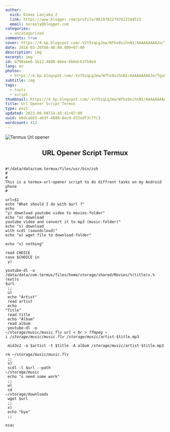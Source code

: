 ```yaml
---
author:
  nick: Dimas Lanjaka 2
  link: https://www.blogger.com/profile/08197822797622284515
  email: noreply@blogger.com
categories:
  - uncategorized
comments: true
cover: https://4.bp.blogspot.com/-VzY5zqLgJmw/Wfhs0xihnNI/AAAAAAAAAJo/TguGeZ4QyGMbG2U0bUgZ79MnJxSLGM9QACEwYBhgL/s1600/images%25285%2529%255B1%255D.jpg
date: 2018-03-26T00:48:00.000+07:00
description: img
excerpt: img
id: b798abe6-1b13-4888-88ee-6b0dcb3fb9e4
lang: en
photos:
  - https://4.bp.blogspot.com/-VzY5zqLgJmw/Wfhs0xihnNI/AAAAAAAAAJo/TguGeZ4QyGMbG2U0bUgZ79MnJxSLGM9QACEwYBhgL/s1600/images%25285%2529%255B1%255D.jpg
subtitle: img
tags:
  - tools
  - script
thumbnail: https://4.bp.blogspot.com/-VzY5zqLgJmw/Wfhs0xihnNI/AAAAAAAAAJo/TguGeZ4QyGMbG2U0bUgZ79MnJxSLGM9QACEwYBhgL/s1600/images%25285%2529%255B1%255D.jpg
title: Url Opener Script Termux
type: post
updated: 2023-08-08T14:45:41+07:00
uuid: b6dca6b5-ab3f-4888-8ec0-d15adf3c7fc3
wordcount: 413
---
```


<img src="https://4.bp.blogspot.com/-VzY5zqLgJmw/Wfhs0xihnNI/AAAAAAAAAJo/TguGeZ4QyGMbG2U0bUgZ79MnJxSLGM9QACEwYBhgL/s1600/images%25285%2529%255B1%255D.jpg" title="Termux Url opener"><center><h2>URL Opener Script Termux</h2></center><pre class="linenumber language-bash"><code class="language-bash"><br>#!/data/data/com.termux/files/usr/bin/zsh<br>#<br># This is a termux-url-opener script to do diffrent tasks on my Android phone <br>#<br><br>url=$1<br>echo "What should I do with $url ?"<br>echo "y) download youtube video to movies-folder"<br>echo "u) download youtube video and convert it to mp3 (music-folder)"<br>echo "s) download with scdl (soundcloud)"<br>echo "w) wget file to download-folder" <br>echo "x) nothing"<br><br>read CHOICE<br>case $CHOICE in<br>    y)<br>        youtube-dl -o /data/data/com.termux/files/home/storage/shared/Movies/%(title)s.%(ext)s $url<br>	;;<br>    u)<br>	echo "Artist"<br>	read artist<br>	echo "Title"<br>	read title<br>	echo "Album"<br>	read album<br>        youtube-dl -o ~/storage/music/music.flv $url <br>	ffmpeg -i ~/storage/music/music.flv ~/storage/music/$artist-$title.mp3 <br>        mid3v2 -a $artist -t $title -A $album ~/storage/music/$artist-$title.mp3<br>	rm ~/storage/music/music.flv<br>	;;<br>    s)<br>	scdl -l $url --path ~/storage/music<br>        echo "s need some work"<br>	;;<br>    w)<br>        cd ~/storage/downloads<br>	wget $url<br>	;;<br>    x)<br>        echo "bye"<br>	;; <br>esac<br></code><br></pre>